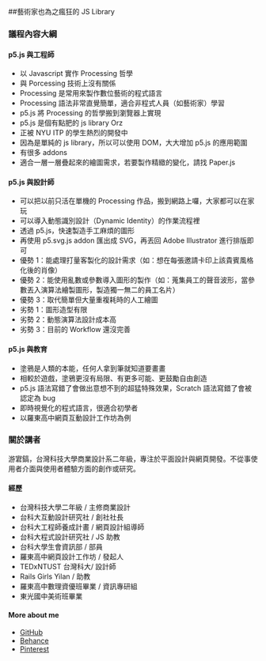 ##藝術家也為之瘋狂的 JS Library

### 議程內容大綱
#### p5.js 與工程師
- 以 Javascript 實作 Processing 哲學
- 與 Porcessing 技術上沒有關係
- Processing 是常用來製作數位藝術的程式語言
- Processing 語法非常直覺簡單，適合非程式人員（如藝術家）學習
- p5.js 將 Processing 的哲學搬到瀏覽器上實現
- p5.js 是個有點肥的 js library Orz
- 正被 NYU ITP 的學生熱烈的開發中
- 因為是單純的 js library，所以可以使用 DOM，大大增加 p5.js 的應用範圍
- 有很多 addons
- 適合一層一層疊起來的繪圖需求，若要製作精緻的變化，請找 Paper.js

#### p5.js 與設計師
- 可以把以前只活在單機的 Processing 作品，搬到網路上囉，大家都可以在家玩
- 可以導入動態識別設計（Dynamic Identity）的作業流程裡
- 透過 p5.js，快速製造手工麻煩的圖形
- 再使用 p5.svg.js addon 匯出成 SVG，再丟回 Adobe Illustrator 進行排版即可
- 優勢 1：能處理打量客製化的設計需求（如：想在每張邀請卡印上該貴賓風格化後的肖像）
- 優勢 2：能使用亂數或參數導入圖形的製作（如：蒐集員工的聲音波形，當參數丟入演算法繪製圖形，製造獨一無二的員工名片）
- 優勢 3：取代簡單但大量重複耗時的人工繪圖
- 劣勢 1：圖形造型有限
- 劣勢 2：動態演算法設計成本高
- 劣勢 3：目前的 Workflow 還沒完善

#### p5.js 與教育
- 塗鴉是人類的本能，任何人拿到筆就知道要畫畫
- 相較於遊戲，塗鴉更沒有局限、有更多可能、更鼓勵自由創造
- p5.js 語法寫錯了會做出意想不到的超猛特殊效果，Scratch 語法寫錯了會被認定為 bug
- 即時視覺化的程式語言，很適合初學者
- 以羅東高中網頁互動設計工作坊為例

### 關於講者

游宭鎬，台灣科技大學商業設計系二年級，專注於平面設計與網頁開發。不從事使用者介面與使用者體驗方面的創作或研究。

#### 經歷
- 台灣科技大學二年級 / 主修商業設計
- 台科大互動設計研究社 / 創社社長
- 台科大工程師養成計畫 / 網頁設計組導師
- 台科大程式設計研究社 / JS 助教
- 台科大學生會資訊部 / 部員
- 羅東高中網頁設計工作坊 / 發起人
- TEDxNTUST 台灣科大/ 設計師
- Rails Girls Yilan / 助教
- 羅東高中數理資優班畢業 / 資訊專研組
- 東光國中美術班畢業

#### More about me
- [GitHub](https://github.com/chiunhau)
- [Behance](https://www.behance.net/chiunhauyou)
- [Pinterest](https://www.pinterest.com/chiunhauyou)